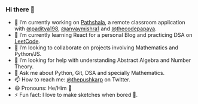 ### Hi there 👋

<!--
**thepushkarp/thepushkarp** is a ✨ _special_ ✨ repository because its `README.md` (this file) appears on your GitHub profile.

Here are some ideas to get you started:
-->

- 🔭 I’m currently working on [Pathshala](https://github.com/nullayak/pathshala), a remote classroom application with [@paditya198](https://github.com/paditya198), [@anvaymishra1](http://github.com/anvaymishra1) and [@thecodepapaya](https://github.com/thecodepapaya).
- 🌱 I’m currently learning React for a personal Blog and practicing DSA on [LeetCode](https://leetcode.com/thepushkarp/).
- 👯 I’m looking to collaborate on projects involving Mathematics and Python/JS.
- 🤔 I’m looking for help with understanding Abstract Algebra and Number Theory.
- 💬 Ask me about Python, Git, DSA and specially Mathematics.
- 📫 How to reach me: [@thepushkarp](http://twitter.com/thepushkarp/) on Twitter.
- 😄 Pronouns: He/Him 👨
- ⚡ Fun fact: I love to make sketches when bored 🎨.

